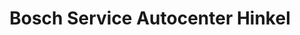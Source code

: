 ---
title: "Bosch Service Autocenter Hinkel"
url: /oberlungwitz/bosch-service-autocenter-hinkel/
shop: Autowerkstatt
---